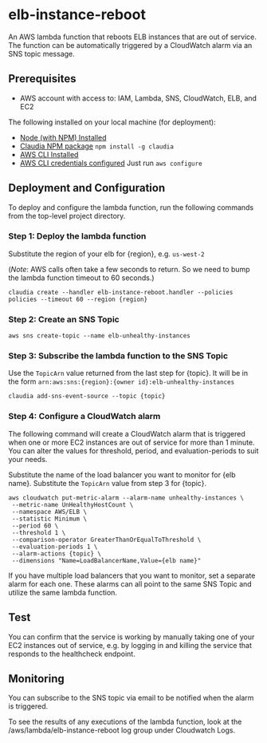 # elb-instance-reboot

An AWS lambda function that reboots ELB instances that are out of service. 
The function can be automatically triggered by a CloudWatch alarm via 
an SNS topic message.

## Prerequisites

* AWS account with access to: IAM, Lambda, SNS, CloudWatch, ELB, and EC2

The following installed on your local machine (for deployment):

* [Node (with NPM) Installed](https://docs.npmjs.com/getting-started/installing-node) 
* [Claudia NPM package](https://www.npmjs.com/package/claudia) `npm install -g claudia`
* [AWS CLI Installed](http://docs.aws.amazon.com/cli/latest/userguide/installing.html) 
* [AWS CLI credentials configured](http://docs.aws.amazon.com/cli/latest/userguide/cli-chap-getting-started.html) Just run `aws configure`

## Deployment and Configuration

To deploy and configure the lambda function, run the following commands from the top-level project directory.

### Step 1: Deploy the lambda function

Substitute the region of your elb for {region}, e.g. `us-west-2`

(*Note*: AWS calls often take a few seconds to return. So we need to 
bump the lambda function timeout to 60 seconds.)

```
claudia create --handler elb-instance-reboot.handler --policies policies --timeout 60 --region {region}
```

### Step 2: Create an SNS Topic

```
aws sns create-topic --name elb-unhealthy-instances
```

### Step 3: Subscribe the lambda function to the SNS Topic

Use the `TopicArn` value returned from the last step for {topic}. It 
will be in the form `arn:aws:sns:{region}:{owner id}:elb-unhealthy-instances`

```
claudia add-sns-event-source --topic {topic}
```

### Step 4: Configure a CloudWatch alarm

The following command will create a CloudWatch alarm that is triggered when
one or more EC2 instances are out of service for more than 1 minute. You can 
alter the values for threshold, period, and evaluation-periods to suit your needs.

Substitute the name of the load balancer you want to monitor for {elb name}. 
Substitute the `TopicArn` value from step 3 for {topic}.

```
aws cloudwatch put-metric-alarm --alarm-name unhealthy-instances \
 --metric-name UnHealthyHostCount \
 --namespace AWS/ELB \
 --statistic Minimum \
 --period 60 \
 --threshold 1 \
 --comparison-operator GreaterThanOrEqualToThreshold \
 --evaluation-periods 1 \
 --alarm-actions {topic} \
 --dimensions "Name=LoadBalancerName,Value={elb name}" 
```

If you have multiple load balancers that you want to monitor, set a separate alarm
for each one. These alarms can all point to the same SNS Topic and utilize the same
lambda function.

## Test

You can confirm that the service is working by manually taking one of your EC2 instances out of service, e.g.
by logging in and killing the service that responds to the healthcheck endpoint.

## Monitoring 

You can subscribe to the SNS topic via email to be notified when the alarm is triggered.

To see the results of any executions of the lambda function, look at the /aws/lambda/elb-instance-reboot log group
under Cloudwatch Logs.


